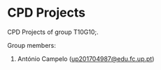 # CPD Projects

CPD Projects of group T10G10;.

Group members:

1. António Campelo (up201704987@edu.fc.up.pt)
